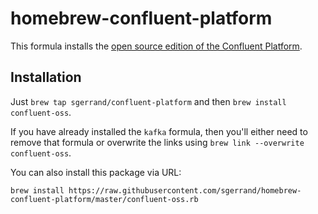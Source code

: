 # homebrew-confluent-platform

This formula installs the [open source edition of the Confluent
Platform](https://www.confluent.io/product/confluent-open-source/).

## Installation

Just `brew tap sgerrand/confluent-platform` and then `brew install
confluent-oss`.

If you have already installed the `kafka` formula, then you'll either need to
remove that formula or overwrite the links using `brew link --overwrite
confluent-oss`.

You can also install this package via URL:

    brew install https://raw.githubusercontent.com/sgerrand/homebrew-confluent-platform/master/confluent-oss.rb
